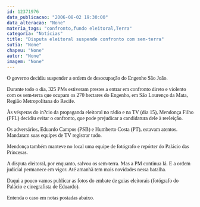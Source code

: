 ```yaml
---
id: 12371976
data_publicacao: "2006-08-02 19:30:00"
data_alteracao: "None"
materia_tags: "confronto,fundo eleitoral,Terra"
categoria: "Notícias"
title: "Disputa eleitoral suspende confronto com sem-terra"
sutia: "None"
chapeu: "None"
autor: "None"
imagem: "None"
---
```

<p><P><FONT face=Verdana>O governo decidiu suspender a ordem de desocupação do Engenho São João. </FONT></P></p>
<p><P><FONT face=Verdana>Durante todo o dia, 325 PMs estiveram prestes a entrar em confronto direto e violento com os sem-terra que ocupam os 270 hectares do Engenho, em São Lourenço da Mata, Região Metropolitana do Recife.</FONT></P></p>
<p><P><FONT face=Verdana>Às vésperas do in?cio da propaganda eleitoral no rádio e na TV (dia 15), Mendonça Filho (PFL) decidiu evitar o confronto, que pode prejudicar a candidatura dele à reeleição.</FONT></P></p>
<p><P><FONT face=Verdana>Os adversários, Eduardo Campos (PSB) e Humberto Costa (PT), estavam atentos. Mandaram suas equipes de TV registrar tudo. </FONT></P></p>
<p><P><FONT face=Verdana>Mendonça também manteve no local uma equipe de fotógrafo e repórter do Palácio das Princesas.</FONT></P></p>
<p><P><FONT face=Verdana>A disputa eleitoral, por enquanto, salvou os sem-terra. Mas a PM continua lá. E a ordem judicial permanece em vigor. Até amanhã tem mais novidades nessa batalha.</FONT></P></p>
<p><P><FONT face=Verdana>Daqui a pouco vamos publicar as fotos do embate de guias eleitorais (fotógrafo do Palácio e cinegrafista de Eduardo).</FONT></P></p>
<p><P><FONT face=Verdana>Entenda o caso em notas postadas abaixo.</FONT></P> </p>

